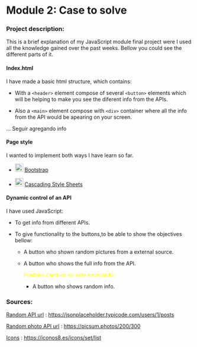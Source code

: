 <style>
    span {color:yellow;
    }
    img{
        width:22px;
        
    }

</style>

# Module 2: Case to solve

### Project description:

This is a brief explanation of my JavaScript module final project were I used all the knowledge gained over the past weeks. Bellow you could see the different parts of it.

#### Index.html

I have made a basic html structure, which contains:

- With a `<header>` element compose of several `<button>` elements which will be helping to make you see the diferent info from the APIs.

- Also a `<main>` element compose with `<div>` container where all the info from the API would be apearing on your screen.

... Seguir agregando info

#### Page style

I wanted to implement both ways I have learn so far.

- ![icon bootstrap](bootstrap.png) <u>Bootstrap</u>

- ![icon css](css-lg.png) <u>Cascading Style Sheets</u>

#### Dynamic control of an API

I have used JavaScript:

- To get info from different APIs.

- To give functionality to the buttons,to be able to show the objectives bellow:

  - A button who shown random pictures from a external source.
  - A button who shows the full info from the API.

    <span>Posibles cambios en este enunciado:</span>

    - A button who shows random info.

### Sources:

[Random API url](https://jsonplaceholder.typicode.com/users/1/posts) : https://jsonplaceholder.typicode.com/users/1/posts

[Random photo API url](https://picsum.photos/200/300) : https://picsum.photos/200/300

[Icons](https://iconos8.es/icons/set/list) : https://iconos8.es/icons/set/list
